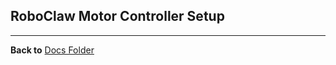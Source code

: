 ## RoboClaw Motor Controller Setup

----------------

**Back to** [Docs Folder](https://github.com/slgrobotics/robots_bringup/tree/main/Docs)

